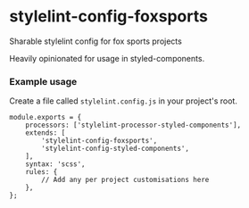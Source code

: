 # stylelint-config-foxsports
Sharable stylelint config for fox sports projects

Heavily opinionated for usage in styled-components.

### Example usage

Create a file called `stylelint.config.js` in your project's root. 

```
module.exports = {
    processors: ['stylelint-processor-styled-components'],
    extends: [
        'stylelint-config-foxsports',
        'stylelint-config-styled-components',
    ],
    syntax: 'scss',
    rules: {
        // Add any per project customisations here
    },
};
```
